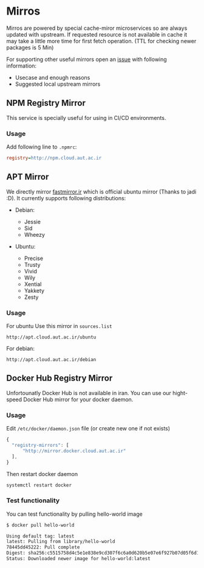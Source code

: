 # Mirros
Mirros are powered by special cache-miror microservices so are always updated with upstream.
If requested resource is not available in cache it may take a little more time for first fetch operation.
(TTL for checking newer packages is 5 Min)

For supporting other useful mirrors open an [issue](https://github.com/authq/cloud/issues/new) with following information:
- Usecase and enough reasons
- Suggested local upstream mirrors 

## NPM Registry Mirror
This service is specially useful for using in CI/CD environments. 

### Usage
Add following line to `.npmrc`:

```ini
registry=http://npm.cloud.aut.ac.ir
```

## APT Mirror
We directly mirror [fastmirror.ir](fastmirror.ir) which is official ubuntu mirror (Thanks to jadi :D).
It currently supports following distributions:

- Debian:
	- Jessie
	- Sid
	- Wheezy

- Ubuntu:
	- Precise
	- Trusty
	- Vivid
	- Wily
	- Xential
	- Yakkety
	- Zesty

### Usage
For ubuntu Use this mirror in `sources.list`
```
http://apt.cloud.aut.ac.ir/ubuntu
```

For debian:
```
http://apt.cloud.aut.ac.ir/debian
```
	
## Docker Hub Registry Mirror
Unfortounatly Docker Hub is not available in iran.
You can use our hight-speed Docker Hub mirror for your docker daemon.

### Usage
Edit `/etc/docker/daemon.json` file (or create new one if not exists)

```js
{
  "registry-mirrors": [
      "http://mirror.docker.cloud.aut.ac.ir"
  ],
}
```

Then restart docker daemon

```bash
systemctl restart docker
```

### Test functionality
You can test functionality by pulling hello-world image

```bash
$ docker pull hello-world

Using default tag: latest
latest: Pulling from library/hello-world
78445dd45222: Pull complete
Digest: sha256:c5515758d4c5e1e838e9cd307f6c6a0d620b5e07e6f927b07d05f6d12a1ac8d7
Status: Downloaded newer image for hello-world:latest
```